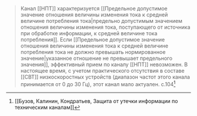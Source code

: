 >Канал [[НПТ]] характеризуется [[Предельное допустимое значение отношения величины изменения тока к средней величине потребления тока|предельно допустимым значением отношения величины изменения тока, поступающего от источника при обработке информации, к средней величине тока потребления]]. Если [[Предельное допустимое значение отношения величины изменения тока к средней величине потребления тока не должно превышать нормированное значение|указанное отношение не превышает предельного значения]], эффективный прием по каналу [[НПТ]] невозможен. В настоящее время, с учетом практического отсутствия в составе [[СВТ]] низкоскоростных устройств (диапазон частот этого канала принимается от 0 до 30 Гц), этот канал мало актуален.
>c.104[^2]


[^2]:[[Бузов, Калинин, Кондратьев, Защита от утечки информации по техническим каналам]]